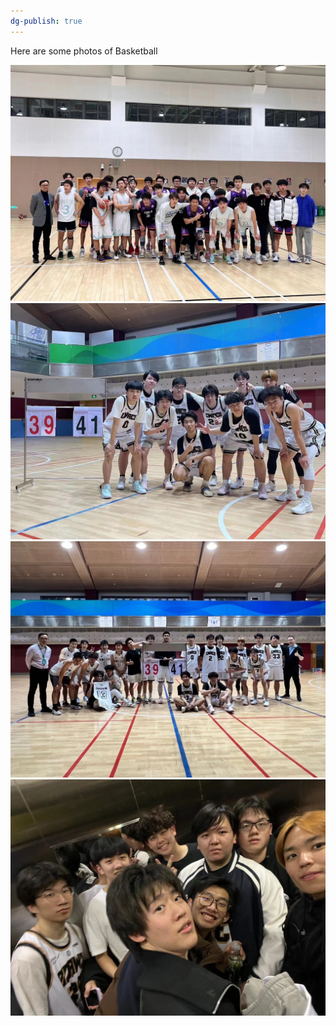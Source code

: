 ```yaml
---
dg-publish: true
---
```


Here are some photos of Basketball
<div class="Fourth">
<img src="/images/附件/IMG_4955.jpg">
<img src="/images/附件/IMG_4967.jpg">
<img src="/images/附件/IMG_4966.jpg">
<img src="/images/附件/IMG_4965.jpg">
</div>